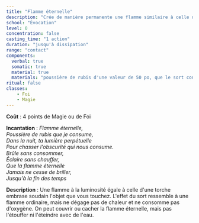 ```yaml
---
title: "Flamme éternelle"
description: "Crée de manière permanente une flamme similaire à celle d'une torche."
school: "Évocation"
level: 0
concentration: false
casting_time: "1 action"
duration: "jusqu'à dissipation"
range: "contact"
components:
  verbal: true
  somatic: true
  material: true
  materials: "poussière de rubis d'une valeur de 50 po, que le sort consume"
ritual: false
classes:
    - Foi
    - Magie
---
```

**Coût** : 4 points de Magie ou de Foi

**Incantation** : *Flamme éternelle,*    
*Poussière de rubis que je consume,*    
*Dans la nuit, ta lumière perpétuelle*    
*Pour chasser l'obscurité qui nous consume.*   
*Brûle sans consommer,*    
*Éclaire sans chauffer,*    
*Que la flamme éternelle*   
*Jamais ne cesse de briller,*   
*Jusqu'à la fin des temps*    

**Description** : Une flamme à la luminosité égale à celle d'une torche embrase soudain l'objet que vous touchez. L'effet du sort ressemble à une flamme ordinaire, mais ne dégage pas de chaleur et ne consomme pas d'oxygène. On peut couvrir ou cacher la flamme éternelle, mais pas l'étouffer ni l'éteindre avec de l'eau.  
